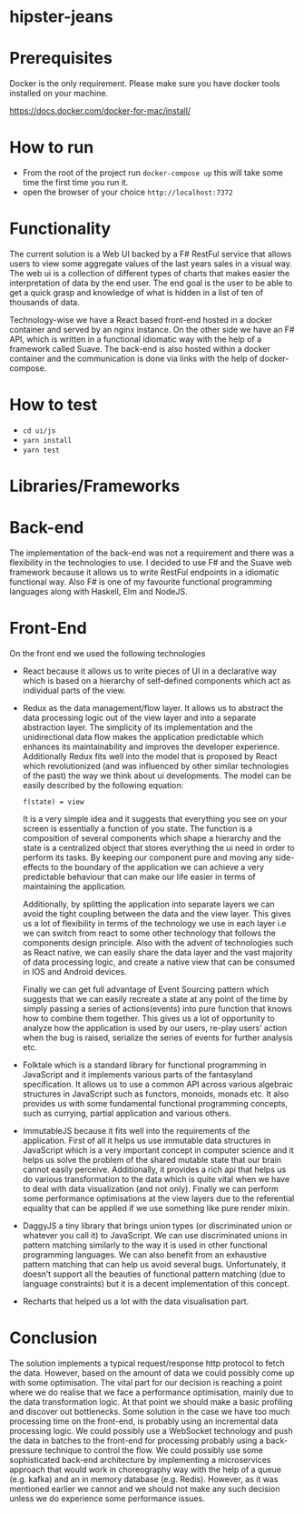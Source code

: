 # hipster-jeans

Prerequisites
=====
Docker is the only requirement. Please make sure you have docker tools installed on your machine.

https://docs.docker.com/docker-for-mac/install/

How to run
=====
 - From the root of the project run `docker-compose up` this will take some time the first time you run it.
 - open the browser of your choice `http://localhost:7372`


Functionality
=====

The current solution is a Web UI backed by a F# RestFul service that allows users to view some aggregate values of the last years sales in a visual way. The web ui is a collection of different types of charts that makes easier the interpretation of data by the end user. The end goal is the user to be able to get a quick grasp and knowledge of what is hidden in a list of ten of thousands of data.

Technology-wise we have a React based front-end hosted in a docker container and served by an nginx instance. On the other side we have an F# API, which is written in a functional idiomatic way with the help of a framework called Suave. The back-end is also hosted within a docker container and the communication is done via links with the help of docker-compose.

How to test
=====
 - `cd ui/js`
 - `yarn install`
 - `yarn test`

 Libraries/Frameworks
=====

Back-end
=====
The implementation of the back-end was not a requirement and there was a flexibility in the technologies to use. I decided to use F# and the Suave web framework because it allows us to write RestFul endpoints in a idiomatic functional way. Also F# is one of my favourite functional programming languages along with Haskell, Elm and NodeJS.

Front-End
=====

On the front end we used the following technologies

- React  because it allows us to write pieces of UI in a declarative way which is based on a hierarchy of self-defined components which act as individual parts of the view.
- Redux as the data management/flow layer. It allows us to abstract the data processing logic out of the view layer and into a separate abstraction layer. The simplicity of its implementation and the unidirectional data flow makes the application predictable which enhances its maintainability and improves the developer experience. Additionally Redux fits well into the model that is proposed by React which revolutionized (and was influenced by other similar technologies of the past) the way we think about ui developments. The model can be easily described by the following equation:

  `f(state) = view`

    It is a very simple idea and it suggests that everything you see on your screen is essentially a function of you state. The function is a composition of several components which shape a hierarchy and the state is a centralized object that stores everything the ui need in order to perform its tasks. By keeping our component pure and moving any side-effects to the boundary of the application we can achieve a very predictable behaviour that can make our life easier in terms of maintaining the application.

  Additionally, by splitting the application into separate layers we can avoid the tight coupling between the data and the view layer. This gives us a lot of flexibility in terms of the technology we use in each layer i.e we can switch from react to some other technology that follows the components design principle. Also with the advent of technologies such as React native, we can easily share the data layer and the vast majority of data processing logic, and create a native view that can be consumed in IOS and Android devices.

  Finally we can get full advantage of Event Sourcing pattern which suggests that we can easily recreate a state at any point of the time by simply passing a series of actions(events) into pure function that knows how to combine them together. This gives us a lot of opportunity to analyze how the application is used by our users, re-play users’ action when the bug is raised, serialize the series of events for further analysis etc.

- Folktale which is a standard library for functional programming in JavaScript and it implements various parts of the fantasyland specification. It allows us to use a common API across various algebraic structures in JavaScript such as functors, monoids, monads etc. It also provides us with some fundamental functional programming concepts, such as currying, partial application and various others.
- ImmutableJS because it fits well into the requirements of the application. First of all it helps us use immutable data structures in JavaScript which is a very important concept in computer science and it helps us solve the problem of the shared mutable state that our brain cannot easily perceive. Additionally, it provides a rich api that helps us do various transformation to the data which is quite vital when we have to deal with data visualization (and not only). Finally we can perform some performance optimisations at the view layers due to the referential equality that can be applied if we use something like pure render mixin.
- DaggyJS a tiny library that brings union types (or discriminated union or whatever you call it) to JavaScript. We can use discriminated unions in pattern matching similarly to the way it is used in other functional programming languages. We can also benefit from an exhaustive pattern matching that can help us avoid several bugs. Unfortunately, it doesn’t support all the beauties of functional pattern matching (due to language constraints) but it is a decent implementation of this concept.
- Recharts that helped us a lot with the data visualisation part.

Conclusion
===
The solution implements a typical request/response http protocol to fetch the data. However, based on the amount of data we could possibly come up with some optimisation. The vital part for our decision is reaching a point where we do realise that we face a performance optimisation, mainly due to the data transformation logic. At that point we should make a basic profiling and discover out bottlenecks. Some solution in the case we have too much processing time on the front-end, is probably using an incremental data processing logic. We could possibly use a WebSocket technology and push the data in batches to the front-end for processing probably using a back-pressure technique to control the flow. We could possibly use some sophisticated back-end architecture by implementing a microservices approach that would work in choreography way with the help of a queue (e.g. kafka) and an in memory database (e.g. Redis). However, as it was mentioned earlier we cannot and we should not make any such decision unless we do experience some performance issues.
